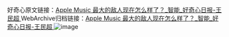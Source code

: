 好奇心原文链接：[Apple Music 最大的敌人现在怎么样了？_智能_好奇心日报-王民超 ](https://www.qdaily.com/articles/10802.html)
WebArchive归档链接：[Apple Music 最大的敌人现在怎么样了？_智能_好奇心日报-王民超 ](http://web.archive.org/web/20190623163221/https://www.qdaily.com/articles/10802.html)
![image](http://ww3.sinaimg.cn/large/007d5XDply1g3wcr3fk2cj30u0412b29)